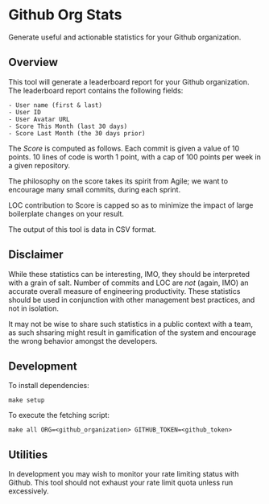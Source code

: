 # Github Org Stats

Generate useful and actionable statistics for your Github organization.

## Overview

This tool will generate a leaderboard report for your Github organization.
The leaderboard report contains the following fields:

    - User name (first & last)
    - User ID
    - User Avatar URL
    - Score This Month (last 30 days)
    - Score Last Month (the 30 days prior)

The _Score_ is computed as follows. Each commit is given a value of 10 points.
10 lines of code is worth 1 point, with a cap of 100 points per week in a given
repository.

The philosophy on the score takes its spirit from Agile; we want to encourage
many small commits, during each sprint.

LOC contribution to Score is capped so as to minimize the impact of large
boilerplate changes on your result.

The output of this tool is data in CSV format.

## Disclaimer

While these statistics can be interesting, IMO, they should be interpreted with
a grain of salt. Number of commits and LOC are _not_ (again, IMO) an accurate
overall measure of engineering productivity. These statistics should be used in
conjunction with other management best practices, and not in isolation.

It may not be wise to share such statistics in a public context with a team, as
such shsaring might result in gamification of the system and encourage the
wrong behavior amongst the developers.

## Development

To install dependencies:

    make setup

To execute the fetching script:

    make all ORG=<github_organization> GITHUB_TOKEN=<github_token>

## Utilities

In development you may wish to monitor your rate limiting status with Github.
This tool should not exhaust your rate limit quota unless run excessively.
